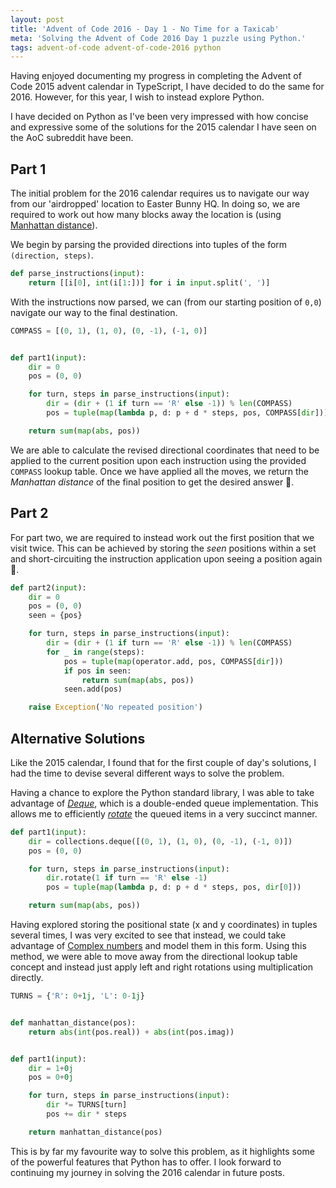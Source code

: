 ```yaml
---
layout: post
title: 'Advent of Code 2016 - Day 1 - No Time for a Taxicab'
meta: 'Solving the Advent of Code 2016 Day 1 puzzle using Python.'
tags: advent-of-code advent-of-code-2016 python
---
```


Having enjoyed documenting my progress in completing the Advent of Code 2015 advent calendar in TypeScript, I have decided to do the same for 2016.
However, for this year, I wish to instead explore Python.

<!--more-->

I have decided on Python as I've been very impressed with how concise and expressive some of the solutions for the 2015 calendar I have seen on the AoC subreddit have been.

## Part 1

The initial problem for the 2016 calendar requires us to navigate our way from our 'airdropped' location to Easter Bunny HQ.
In doing so, we are required to work out how many blocks away the location is (using [Manhattan distance](https://en.wikipedia.org/wiki/Taxicab_geometry)).

We begin by parsing the provided directions into tuples of the form `(direction, steps)`.

```python
def parse_instructions(input):
    return [[i[0], int(i[1:])] for i in input.split(', ')]
```

With the instructions now parsed, we can (from our starting position of `0,0`) navigate our way to the final destination.

```python
COMPASS = [(0, 1), (1, 0), (0, -1), (-1, 0)]


def part1(input):
    dir = 0
    pos = (0, 0)

    for turn, steps in parse_instructions(input):
        dir = (dir + (1 if turn == 'R' else -1)) % len(COMPASS)
        pos = tuple(map(lambda p, d: p + d * steps, pos, COMPASS[dir]))

    return sum(map(abs, pos))
```

We are able to calculate the revised directional coordinates that need to be applied to the current position upon each instruction using the provided `COMPASS` lookup table.
Once we have applied all the moves, we return the _Manhattan distance_ of the final position to get the desired answer 🌟.

## Part 2

For part two, we are required to instead work out the first position that we visit twice.
This can be achieved by storing the _seen_ positions within a set and short-circuiting the instruction application upon seeing a position again 🌟.

```python
def part2(input):
    dir = 0
    pos = (0, 0)
    seen = {pos}

    for turn, steps in parse_instructions(input):
        dir = (dir + (1 if turn == 'R' else -1)) % len(COMPASS)
        for _ in range(steps):
            pos = tuple(map(operator.add, pos, COMPASS[dir]))
            if pos in seen:
                return sum(map(abs, pos))
            seen.add(pos)

    raise Exception('No repeated position')
```

## Alternative Solutions

Like the 2015 calendar, I found that for the first couple of day's solutions, I had the time to devise several different ways to solve the problem.

Having a chance to explore the Python standard library, I was able to take advantage of [_Deque_](https://docs.python.org/3/library/collections.html#collections.deque), which is a double-ended queue implementation.
This allows me to efficiently [_rotate_](https://docs.python.org/3/library/collections.html#collections.deque.rotate) the queued items in a very succinct manner.

```python
def part1(input):
    dir = collections.deque([(0, 1), (1, 0), (0, -1), (-1, 0)])
    pos = (0, 0)

    for turn, steps in parse_instructions(input):
        dir.rotate(1 if turn == 'R' else -1)
        pos = tuple(map(lambda p, d: p + d * steps, pos, dir[0]))

    return sum(map(abs, pos))
```

Having explored storing the positional state (x and y coordinates) in tuples several times, I was very excited to see that instead, we could take advantage of [Complex numbers](https://docs.python.org/3/library/cmath.html) and model them in this form.
Using this method, we were able to move away from the directional lookup table concept and instead just apply left and right rotations using multiplication directly.

```python
TURNS = {'R': 0+1j, 'L': 0-1j}


def manhattan_distance(pos):
    return abs(int(pos.real)) + abs(int(pos.imag))


def part1(input):
    dir = 1+0j
    pos = 0+0j

    for turn, steps in parse_instructions(input):
        dir *= TURNS[turn]
        pos += dir * steps

    return manhattan_distance(pos)
```

This is by far my favourite way to solve this problem, as it highlights some of the powerful features that Python has to offer.
I look forward to continuing my journey in solving the 2016 calendar in future posts.

